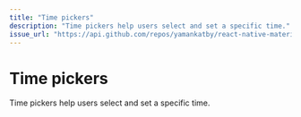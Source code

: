 ```yaml
---
title: "Time pickers"
description: "Time pickers help users select and set a specific time."
issue_url: "https://api.github.com/repos/yamankatby/react-native-material/issues/1"
---
```

    
# Time pickers
Time pickers help users select and set a specific time.
